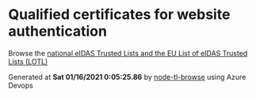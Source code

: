 # Qualified certificates for website authentication 
 Browse the [national eIDAS Trusted Lists and the EU List of eIDAS Trusted Lists (LOTL)](https://webgate.ec.europa.eu/tl-browser/#/) 
 
 
Generated at **Sat 01/16/2021  0:05:25.86** by [node-tl-browse](https://github.com/ymedlop/node-tl-browser) using Azure Devops 
